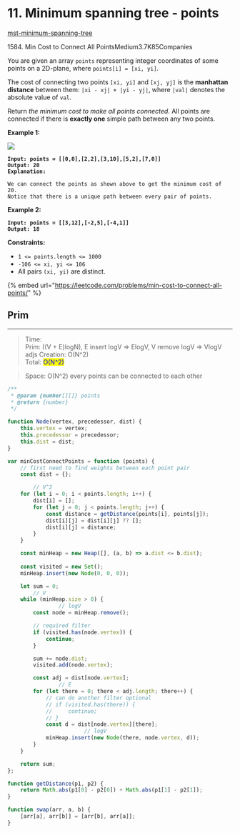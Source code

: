 # 11. Minimum spanning tree - points



[mst-minimum-spanning-tree](../../3.-how-to-construct-algorithm-paradigm/mst-minimum-spanning-tree/ "mention")





1584\. Min Cost to Connect All PointsMedium3.7K85Companies

You are given an array `points` representing integer coordinates of some points on a 2D-plane, where `points[i] = [xi, yi]`.

The cost of connecting two points `[xi, yi]` and `[xj, yj]` is the **manhattan distance** between them: `|xi - xj| + |yi - yj|`, where `|val|` denotes the absolute value of `val`.

Return _the minimum cost to make all points connected._ All points are connected if there is **exactly one** simple path between any two points.

&#x20;

**Example 1:**

![](https://assets.leetcode.com/uploads/2020/08/26/d.png)

<pre><code><strong>Input: points = [[0,0],[2,2],[3,10],[5,2],[7,0]]
</strong><strong>Output: 20
</strong><strong>Explanation: 
</strong>
We can connect the points as shown above to get the minimum cost of 20.
Notice that there is a unique path between every pair of points.
</code></pre>

**Example 2:**

<pre><code><strong>Input: points = [[3,12],[-2,5],[-4,1]]
</strong><strong>Output: 18
</strong></code></pre>

&#x20;

**Constraints:**

* `1 <= points.length <= 1000`
* `-106 <= xi, yi <= 106`
* All pairs `(xi, yi)` are distinct.



{% embed url="https://leetcode.com/problems/min-cost-to-connect-all-points/" %}



## Prim

***

> Time: \
> Prim: ((V + E)logN), E insert logV ⇒ ElogV, V remove logV ⇒ VlogV \
> adjs Creation: O(N^2) \
> Total: <mark style="color:blue;">O(N^2)</mark>

> Space: O(N^2) every points can be connected to each other

```jsx
/**
 * @param {number[][]} points
 * @return {number}
 */

function Node(vertex, precedessor, dist) {
    this.vertex = vertex;
    this.precedessor = precedessor;
    this.dist = dist;
}

var minCostConnectPoints = function (points) {
    // first need to find weights between each point pair
    const dist = {};

		// V^2
    for (let i = 0; i < points.length; i++) {
        dist[i] = [];
        for (let j = 0; j < points.length; j++) {
            const distance = getDistance(points[i], points[j]);
            dist[i][j] = dist[i][j] ?? [];
            dist[i][j] = distance;
        }
    }

    const minHeap = new Heap([], (a, b) => a.dist <= b.dist);
    
    const visited = new Set();
    minHeap.insert(new Node(0, 0, 0));

    let sum = 0;
		// V
    while (minHeap.size > 0) {
				// logV
        const node = minHeap.remove();

        // required filter
        if (visited.has(node.vertex)) {
            continue;
        }

        sum += node.dist;
        visited.add(node.vertex);

        const adj = dist[node.vertex];
				// E
        for (let there = 0; there < adj.length; there++) {
            // can do another filter optional
            // if (visited.has(there)) {
            //     continue;
            // }
            const d = dist[node.vertex][there];
						// logV
            minHeap.insert(new Node(there, node.vertex, d));
        }
    }   

    return sum;
};

function getDistance(p1, p2) {
    return Math.abs(p1[0] - p2[0]) + Math.abs(p1[1] - p2[1]);
}

function swap(arr, a, b) {
    [arr[a], arr[b]] = [arr[b], arr[a]];
}
```









